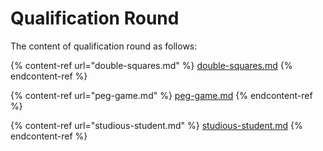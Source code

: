 # Qualification Round

The content of qualification round as follows:

{% content-ref url="double-squares.md" %}
[double-squares.md](double-squares.md)
{% endcontent-ref %}

{% content-ref url="peg-game.md" %}
[peg-game.md](peg-game.md)
{% endcontent-ref %}

{% content-ref url="studious-student.md" %}
[studious-student.md](studious-student.md)
{% endcontent-ref %}
